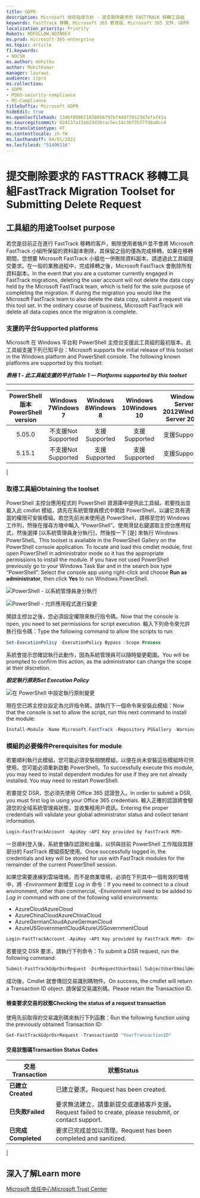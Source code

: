 ```yaml
---
title: GDPR
description: Microsoft 技術指導方針 - 提交刪除要求的 FASTTRACK 移轉工具組
keywords: FastTrack 移轉、Microsoft 365 教育版、Microsoft 365 文件、GDPR
localization_priority: Priority
Robots: NOFOLLOW,NOINDEX
ms.prod: microsoft-365-enterprise
ms.topic: article
f1.keywords:
- NOCSH
ms.author: mohitku
author: MohitKumar
manager: laurawi
audience: itpro
ms.collection:
- GDPR
- M365-security-compliance
- MS-Compliance
titleSuffix: Microsoft GDPR
hideEdit: true
ms.openlocfilehash: 134bf099671830856f97bf4dd770123d7efaf41a
ms.sourcegitcommit: 024137a15ab23d26cac5ec14c36f3577fd8a0cc4
ms.translationtype: HT
ms.contentlocale: zh-TW
ms.lasthandoff: 04/01/2021
ms.locfileid: "51496116"
---
```

# <a name="fasttrack-migration-toolset-for-submitting-delete-request"></a><span data-ttu-id="ca665-104">提交刪除要求的 FASTTRACK 移轉工具組</span><span class="sxs-lookup"><span data-stu-id="ca665-104">FastTrack Migration Toolset for Submitting Delete Request</span></span>

## <a name="toolset-purpose"></a><span data-ttu-id="ca665-105">工具組的用途</span><span class="sxs-lookup"><span data-stu-id="ca665-105">Toolset purpose</span></span>

<span data-ttu-id="ca665-p101">若您是目前正在進行 FastTrack 移轉的客戶，刪除使用者帳戶並不會將 Microsoft FastTrack 小組所保留的資料副本刪除，其保留之目的僅為完成移轉。如果在移轉期間，您想要 Microsoft FastTrack 小組也一併刪除資料副本，請透過此工具組提交要求。在一般的業務過程中，完成移轉之後，Microsoft FastTrack 會刪除所有資料副本。</span><span class="sxs-lookup"><span data-stu-id="ca665-p101">In the event that you are a customer currently engaged in FastTrack migrations, deleting the user account will not delete the data copy held by the Microsoft FastTrack team, which is held for the sole purpose of completing the migration. If during the migration you would like the Microsoft FastTrack team to also delete the data copy, submit a request via this tool set. In the ordinary course of business, Microsoft FastTrack will delete all data copies once the migration is complete.</span></span>

### <a name="supported-platforms"></a><span data-ttu-id="ca665-109">支援的平台</span><span class="sxs-lookup"><span data-stu-id="ca665-109">Supported platforms</span></span>

<span data-ttu-id="ca665-p102">Microsoft 在 Windows 平台和 PowerShell 主控台支援此工具組的最初版本。此工具組支援下列已知平台：</span><span class="sxs-lookup"><span data-stu-id="ca665-p102">Microsoft supports the initial release of this  toolset in the Windows platform and PowerShell console. The following known platforms are supported by this toolset:</span></span>

<span data-ttu-id="ca665-112">***表格 1 - 此工具組支援的平台***</span><span class="sxs-lookup"><span data-stu-id="ca665-112">***Table 1 — Platforms supported by this toolset***</span></span>

****

|<span data-ttu-id="ca665-113">PowerShell 版本</span><span class="sxs-lookup"><span data-stu-id="ca665-113">PowerShell version</span></span>|<span data-ttu-id="ca665-114">Windows 7</span><span class="sxs-lookup"><span data-stu-id="ca665-114">Windows 7</span></span>|<span data-ttu-id="ca665-115">Windows 8</span><span class="sxs-lookup"><span data-stu-id="ca665-115">Windows 8</span></span>|<span data-ttu-id="ca665-116">Windows 10</span><span class="sxs-lookup"><span data-stu-id="ca665-116">Windows 10</span></span>|<span data-ttu-id="ca665-117">Windows Server 2012</span><span class="sxs-lookup"><span data-stu-id="ca665-117">Windows Server 2012</span></span>|<span data-ttu-id="ca665-118">Windows Server 2016</span><span class="sxs-lookup"><span data-stu-id="ca665-118">Windows Server 2016</span></span>|
|:---:|:---:|:---:|:---:|:---:|:---:|
|<span data-ttu-id="ca665-119">5.0</span><span class="sxs-lookup"><span data-stu-id="ca665-119">5.0</span></span>|<span data-ttu-id="ca665-120">不支援</span><span class="sxs-lookup"><span data-stu-id="ca665-120">Not Supported</span></span>|<span data-ttu-id="ca665-121">支援</span><span class="sxs-lookup"><span data-stu-id="ca665-121">Supported</span></span>|<span data-ttu-id="ca665-122">支援</span><span class="sxs-lookup"><span data-stu-id="ca665-122">Supported</span></span>|<span data-ttu-id="ca665-123">支援</span><span class="sxs-lookup"><span data-stu-id="ca665-123">Supported</span></span>|<span data-ttu-id="ca665-124">支援</span><span class="sxs-lookup"><span data-stu-id="ca665-124">Supported</span></span>|
|<span data-ttu-id="ca665-125">5.1</span><span class="sxs-lookup"><span data-stu-id="ca665-125">5.1</span></span>|<span data-ttu-id="ca665-126">不支援</span><span class="sxs-lookup"><span data-stu-id="ca665-126">Not Supported</span></span>|<span data-ttu-id="ca665-127">支援</span><span class="sxs-lookup"><span data-stu-id="ca665-127">Supported</span></span>|<span data-ttu-id="ca665-128">支援</span><span class="sxs-lookup"><span data-stu-id="ca665-128">Supported</span></span>|<span data-ttu-id="ca665-129">支援</span><span class="sxs-lookup"><span data-stu-id="ca665-129">Supported</span></span>|<span data-ttu-id="ca665-130">支援</span><span class="sxs-lookup"><span data-stu-id="ca665-130">Supported</span></span>|
|

### <a name="obtaining-the-toolset"></a><span data-ttu-id="ca665-131">取得工具組</span><span class="sxs-lookup"><span data-stu-id="ca665-131">Obtaining the toolset</span></span>

<span data-ttu-id="ca665-p103">PowerShell 主控台應用程式的 PowerShell 資源庫中提供此工具組。若要找出並載入此 cmdlet 模組，請先在系統管理員模式中開啟 PowerShell，以讓它具有適當的權限可安裝模組。若您先前尚未使用過 PowerShell，請移至您的 Windows 工作列，然後在搜尋方塊中輸入 “PowerShell”。使用滑鼠右鍵選取主控台應用程式，然後選擇 [以系統管理員身分執行]，然後按一下 [是] 來執行 Windows PowerShell。</span><span class="sxs-lookup"><span data-stu-id="ca665-p103">This toolset is available in the PowerShell Gallery on the PowerShell console application.  To locate and load this cmdlet module, first open PowerShell in administrator mode so it has the appropriate permissions to install the module. If you have not used PowerShell previously go to your Windows Task Bar and in the search box type “PowerShell”. Select the console app using right-click and choose **Run as administrator**, then click **Yes** to run Windows PowerShell.</span></span>

![PowerShell - 以系統管理員身分執行](../media/fasttrack-powershell_image.png)

![PowerShell - 允許應用程式進行變更](../media/fasttrack-run-powershell_image.png)

<span data-ttu-id="ca665-138">開啟主控台之後，您必須設定權限來執行指令碼。</span><span class="sxs-lookup"><span data-stu-id="ca665-138">Now that the console is open, you need to set permissions for script execution.</span></span> <span data-ttu-id="ca665-139">輸入下列命令來允許執行指令碼：</span><span class="sxs-lookup"><span data-stu-id="ca665-139">Type the following command to allow the scripts to run:</span></span>

```powershell
Set-ExecutionPolicy -ExecutionPolicy Bypass -Scope Process
```

<span data-ttu-id="ca665-140">系統會提示您確認執行此動作，因為系統管理員可以隨時變更範圍。</span><span class="sxs-lookup"><span data-stu-id="ca665-140">You will be prompted to confirm this action, as the administrator can change the scope at their discretion.</span></span>

<span data-ttu-id="ca665-141">***設定執行原則***</span><span class="sxs-lookup"><span data-stu-id="ca665-141">***Set Execution Policy***</span></span>

![在 PowerShell 中設定執行原則變更](../media/powershell-set-execution-policy_image.png)

<span data-ttu-id="ca665-143">現在您已將主控台設定為允許指令碼，請執行下一個命令來安裝此模組：</span><span class="sxs-lookup"><span data-stu-id="ca665-143">Now that the console is set to allow the script, run this next command to install the module:</span></span>

```powershell
Install-Module -Name Microsoft.FastTrack -Repository PSGallery -WarningAction SilentlyContinue -Force
```

### <a name="prerequisites-for-module"></a><span data-ttu-id="ca665-144">模組的必要條件</span><span class="sxs-lookup"><span data-stu-id="ca665-144">Prerequisites for module</span></span>

<span data-ttu-id="ca665-p105">若要順利執行此模組，您可能必須安裝相關模組，以便在尚未安裝這些模組時可供使用。您可能必須重新啟動 PowerShell。</span><span class="sxs-lookup"><span data-stu-id="ca665-p105">To successfully execute this module, you may need to install dependent modules for use if they are not already installed. You may need to restart PowerShell.</span></span>

<span data-ttu-id="ca665-147">若要提交 DSR，您必須先使用 Office 365 認證登入。</span><span class="sxs-lookup"><span data-stu-id="ca665-147">In order to submit a DSR, you must first log in using your Office 365 credentials.</span></span> <span data-ttu-id="ca665-148">輸入正確的認證將會驗證您的全域系統管理員狀態，並收集租用戶資訊。</span><span class="sxs-lookup"><span data-stu-id="ca665-148">Entering the proper credentials will validate your global administrator status and collect tenant information.</span></span>

```powershell
Login-FastTrackAccount -ApiKey <API Key provided by FastTrack MVM>
```

<span data-ttu-id="ca665-149">一旦順利登入後，系統會儲存認證和金鑰，以供與目前 PowerShell 工作階段其餘部分的 FastTrack 模組搭配使用。</span><span class="sxs-lookup"><span data-stu-id="ca665-149">Once successfully logged in, the credentials and key will be stored for use with FastTrack modules for the remainder of the current PowerShell session.</span></span>

<span data-ttu-id="ca665-150">如果您需要連線到雲端環境，而不是商業環境，必須在下列其中一個有效的環境中，將 *-Environment* 新增至 *Log in* 命令：</span><span class="sxs-lookup"><span data-stu-id="ca665-150">If you need to connect to a cloud environment, other than commercial, *-Environment* will need to be added to *Log in* command with one of the following valid environments:</span></span>

- <span data-ttu-id="ca665-151">AzureCloud</span><span class="sxs-lookup"><span data-stu-id="ca665-151">AzureCloud</span></span>
- <span data-ttu-id="ca665-152">AzureChinaCloud</span><span class="sxs-lookup"><span data-stu-id="ca665-152">AzureChinaCloud</span></span>
- <span data-ttu-id="ca665-153">AzureGermanCloud</span><span class="sxs-lookup"><span data-stu-id="ca665-153">AzureGermanCloud</span></span>
- <span data-ttu-id="ca665-154">AzureUSGovernmentCloud</span><span class="sxs-lookup"><span data-stu-id="ca665-154">AzureUSGovernmentCloud</span></span>

```powershell
Login-FastTrackAccount -ApiKey <API Key provided by FastTrack MVM> -Environment <cloud environment>
```

<span data-ttu-id="ca665-155">若要提交 DSR 要求，請執行下列命令：</span><span class="sxs-lookup"><span data-stu-id="ca665-155">To submit a DSR request, run the following command:</span></span>

```powershell
Submit-FastTrackGdprDsrRequest -DsrRequestUserEmail SubjectUserEmail@mycompany.com
```

<span data-ttu-id="ca665-156">成功後，Cmdlet 就會傳回交易識別碼物件。</span><span class="sxs-lookup"><span data-stu-id="ca665-156">On success, the cmdlet will return a Transaction ID object.</span></span> <span data-ttu-id="ca665-157">請保留交易識別碼。</span><span class="sxs-lookup"><span data-stu-id="ca665-157">Please retain the Transaction ID.</span></span>

#### <a name="checking-the-status-of-a-request-transaction"></a><span data-ttu-id="ca665-158">檢查要求交易的狀態</span><span class="sxs-lookup"><span data-stu-id="ca665-158">Checking the status of a request transaction</span></span>

<span data-ttu-id="ca665-159">使用先前取得的交易識別碼來執行下列函數：</span><span class="sxs-lookup"><span data-stu-id="ca665-159">Run the following function using the previously obtained Transaction ID:</span></span>

```powershell
Get-FastTrackGdprDsrRequest -TransactionID "YourTransactionID"
```

#### <a name="transaction-status-codes"></a><span data-ttu-id="ca665-160">交易狀態碼</span><span class="sxs-lookup"><span data-stu-id="ca665-160">Transaction Status Codes</span></span>

|<span data-ttu-id="ca665-161">交易</span><span class="sxs-lookup"><span data-stu-id="ca665-161">Transaction</span></span>|<span data-ttu-id="ca665-162">狀態</span><span class="sxs-lookup"><span data-stu-id="ca665-162">Status</span></span>|
|---|---|
|<span data-ttu-id="ca665-163">**已建立**</span><span class="sxs-lookup"><span data-stu-id="ca665-163">**Created**</span></span>|<span data-ttu-id="ca665-164">已建立要求。</span><span class="sxs-lookup"><span data-stu-id="ca665-164">Request has been created.</span></span>|
|<span data-ttu-id="ca665-165">**已失敗**</span><span class="sxs-lookup"><span data-stu-id="ca665-165">**Failed**</span></span>|<span data-ttu-id="ca665-166">要求無法建立，請重新提交或連絡客戶支援。</span><span class="sxs-lookup"><span data-stu-id="ca665-166">Request failed to create, please resubmit, or contact support.</span></span>|
|<span data-ttu-id="ca665-167">**已完成**</span><span class="sxs-lookup"><span data-stu-id="ca665-167">**Completed**</span></span>|<span data-ttu-id="ca665-168">要求已完成並加以清理。</span><span class="sxs-lookup"><span data-stu-id="ca665-168">Request has been completed and sanitized.</span></span>|
|

<!-- original version: **Created**  Request has been created<br/>**Failed** Request failed to create, please resubmit, or contact support<br/>**Completed** Request has been completed and sanitized -->

## <a name="learn-more"></a><span data-ttu-id="ca665-169">深入了解</span><span class="sxs-lookup"><span data-stu-id="ca665-169">Learn more</span></span>

[<span data-ttu-id="ca665-170">Microsoft 信任中心</span><span class="sxs-lookup"><span data-stu-id="ca665-170">Microsoft Trust Center</span></span>](https://www.microsoft.com/trust-center/privacy/gdpr-overview)
